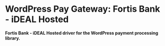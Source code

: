 # WordPress Pay Gateway: Fortis Bank - iDEAL Hosted

**Fortis Bank - iDEAL Hosted driver for the WordPress payment processing library.**
